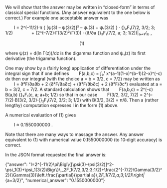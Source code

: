 We will show that the answer may be written in “closed‐form” in terms of classical special functions. (Any answer equivalent to the one below is correct.) For example one acceptable answer was

  I = 2^(–11/2)·π { [ψ(3) – ψ(3/2)]² – ψ₁(3) + ψ₁(3/2) } · {}₂F₁(7/2, 3/2; 3; 1/2)
    + (2^(–7/2)·Γ(3/2)²/Γ(3)) · (∂/∂a {}₂F₁(7/2, a; 3; 1/2))|₍ₐ₌₃⁄₂₎ ,
                                                     (1)

where ψ(z) = d(ln Γ(z))/dz is the digamma function and ψ₁(z) its first derivative (the trigamma function).

One may show by a (fairly long) application of differentiation under the integral sign that if one defines
  F(a,b,c) = ∫₀¹ x^(a–1)(1–x)^(b–1)(2–x)^(–c) dx
then our integral (with the choice a = b = 3/2, c = 7/2) may be written as
  I = ∂²F/∂a∂b + 2 (∂²F/∂a∂c) + (∂²F/∂b∂c) + 2 (∂²F/∂c²)
evaluated at a = b = 3/2, c = 7/2.
A standard calculation shows that
  F(a,b,c) = 2^(–c) B(a,b) {}₂F₁(c, a; a+b; 1/2)
so that in our case
  F(3/2, 3/2, 7/2) = 2^(–7/2)·B(3/2, 3/2)·{}₂F₁(7/2, 3/2; 3; 1/2)
with B(3/2, 3/2) = π/8. Then a (rather lengthy) computation expresses I in the form (1) above.

A numerical evaluation of (1) gives

  I ≈ 0.1550000000 .

Note that there are many ways to massage the answer. Any answer equivalent to (1) with numerical value 0.1550000000 (to 10‐digit accuracy) is correct.

In the JSON format requested the final answer is:

{"answer": "I=2^{-11/2}\\pi\\Bigl\\{[\\psi(3)-\\psi(3/2)]^2-\\psi_1(3)+\\psi_1(3/2)\\Bigr\\}\\,_2F_1(7/2,3/2;3;1/2)+\\frac{2^{-7/2}\\Gamma(3/2)^2}{\\Gamma(3)}\\left.\\frac{\\partial}{\\partial a}\\,_2F_1(7/2,a;3;1/2)\\right|_{a=3/2}", "numerical_answer": "0.1550000000"}